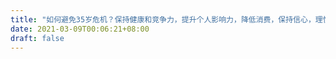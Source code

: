 ```yaml
---
title: "如何避免35岁危机？保持健康和竞争力，提升个人影响力，降低消费，保持信心，理性等待时机。"
date: 2021-03-09T00:06:21+08:00
draft: false
---
```

